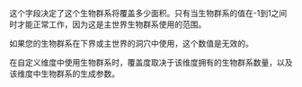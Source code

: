 这个字段决定了这个生物群系将覆盖多少面积。只有当生物群系的值在-1到1之间时才能正常工作，因为这是主世界生物群系使用的范围。

如果您的生物群系在下界或主世界的洞穴中使用，这个数值是无效的。

在自定义维度中使用生物群系时，覆盖度取决于该维度拥有的生物群系数量，以及该维度中生物群系的生成参数。